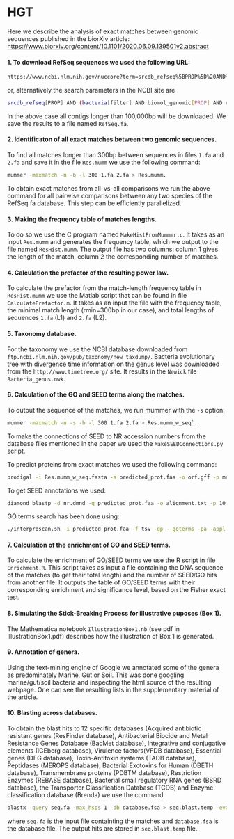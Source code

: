 # HGT
Here we describe the analysis of exact matches between genomic sequences published in the biorXiv article: https://www.biorxiv.org/content/10.1101/2020.06.09.139501v2.abstract

#### 1. To download RefSeq sequences we used the following URL:
```bash
https://www.ncbi.nlm.nih.gov/nuccore?term=srcdb_refseq%5BPROP%5D%20AND%20%28bacteria%5Bfilter%5D%20AND%20biomol_genomic%5BPROP%5D%20AND%20refseq%5Bfilter%5D%20AND%20%28%22100000%22%5BSLEN%5D%20%3A%20%221000000000000000%22%5BSLEN%5D%29%29&cmd=DetailsSearch
```  
or, alternatively the search parameters in the NCBI site are
```bash
srcdb_refseq[PROP] AND (bacteria[filter] AND biomol_genomic[PROP] AND refseq[filter] AND ("100000"[SLEN] : "1000000000000000"[SLEN]))
```  
In the above case all contigs longer than 100,000bp will be downloaded. We save the results to a file named `RefSeq.fa`. 

#### 2. Identificaton of all exact matches between two genomic sequences.
To find all matches longer than 300bp between sequences in files `1.fa` and `2.fa` and save it in the file `Res.mumm` we use the following command: 
```bash
mummer -maxmatch -n -b -l 300 1.fa 2.fa > Res.mumm.
```  
To obtain exact matches from all-vs-all comparisons we run the above command for all pairwise comparisons between any two species of the RefSeq.fa database. This step can be efficiently parallelized.


#### 3. Making the frequency table of matches lengths. 
To do so we use the C program named `MakeHistFromMummer.c`. It takes as an input `Res.mumm` and generates the frequency table, which we output to the file named `ResHist.mumm`.
The output file has two columns: column 1 gives the length of the match, column 2 the corresponding number of matches.
    
#### 4. Calculation the prefactor of the resulting power law. 
To calculate the prefactor from the match-length frequency table in `ResHist.mumm` we use the Matlab script that can be found in file `CalculatePrefactor.m`. It takes as an input the file with the frequency table, the minimal match length (rmin=300bp in our case), and total lengths of sequences `1.fa` (L1) and `2.fa` (L2).

#### 5. Taxonomy database.
For the taxonomy we use the NCBI database downloaded from `ftp.ncbi.nlm.nih.gov/pub/taxonomy/new_taxdump/`.
Bacteria evolutionary tree with divergence time information on the genus level was downloaded from the `http://www.timetree.org/` site. It results in the `Newick` file `Bacteria_genus.nwk`. 



#### 6. Calculation of the GO and SEED terms along the matches. 
To output the sequence of the matches, we run mummer with the `-s` option: 
```bash
mummer -maxmatch -n -s -b -l 300 1.fa 2.fa > Res.mumm_w_seq`. 
```
To make the connections of SEED to NR accession numbers from the database files mentioned in the paper we used the
`MakeSEEDConnections.py` script.

To predict proteins from exact matches we used the following command:
```bash
prodigal -i Res.mumm_w_seq.fasta -a predicted_prot.faa -o orf.gff -p meta -q -f gff
```
To get SEED annotations we used:
```bash
diamond blastp -d nr.dmnd -q predicted_prot.faa -o alignment.txt -p 10 —quiet -k 0 ConnectNRToSEED.py
```
GO terms search has been done using:
```bash
./interproscan.sh -i predicted_prot.faa -f tsv -dp --goterms -pa -appl Pfam -appl TIGRFAM --cpu 20
```
  
#### 7. Calculation of the enrichment of GO and SEED terms. 
To calculate the enrichment of GO/SEED terms we use the R script in file `Enrichment.R`. This script takes as input a file containing the DNA sequence of the matches (to get their total length) and the number of SEED/GO hits from another file. It outputs the table of GO/SEED terms with their corresponding enrichment and significance level, based on the Fisher exact test.

#### 8. Simulating the Stick-Breaking Process for illustrative puposes (Box 1).
The Mathematica notebook `IllustrationBox1.nb` (see pdf in IllustrationBox1.pdf) describes how the illustration of Box 1 is generated.

#### 9. Annotation of genera.
Using the text-mining engine of Google we annotated some of the genera as predominately Marine, Gut or Soil. This was done googling marine/gut/soil bacteria and inspecting the html source of the resulting webpage. One can see the resulting lists in the supplementary material of the article.

#### 10. Blasting across databases.
To obtain the blast hits to 12 specific databases (Acquired  antibiotic resistant genes (ResFinder database), Antibacterial Biocide and Metal Resistance Genes Database (BacMet database), Integrative and conjugative elements (ICEberg database), Virulence factors(VFDB database), Essential genes (DEG database), Toxin-Antitoxin systems (TADB database), Peptidases (MEROPS database), Bacterial Exotoxins for Human (DBETH database), Transmembrane proteins (PDBTM database), Restriction Enzymes (REBASE database), Bacterial small regulatory RNA genes (BSRD database), the Transporter Classification Database (TCDB) and Enzyme classification database (Brenda) we use the command 
```bash
blastx -query seq.fa -max_hsps 1 -db database.fsa > seq.blast.temp -evalue 1e-50 -outfmt "6 sseqid,sseqid"`
```
where `seq.fa` is the input file containting the matches and `database.fsa` is the database file. The output hits are stored in `seq.blast.temp` file.
